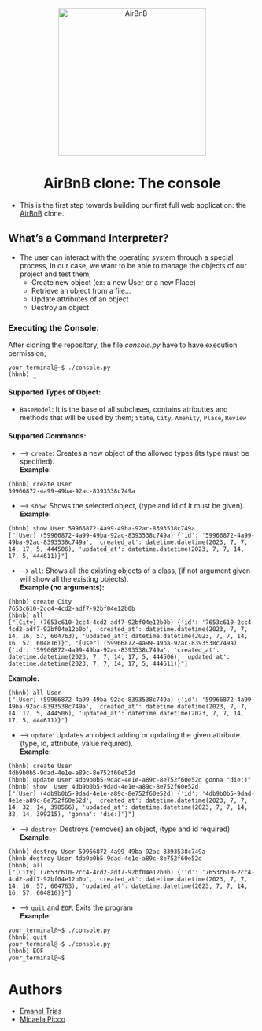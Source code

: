 <div align="center">

<img src="https://github.com/vandriodd/holbertonschool-AirBnB_clone/assets/110431271/16e8dbdd-c2b9-46a8-ad80-2d0b8729618a" alt="AirBnB" width=300 />
<h1> AirBnB clone: The console </h1>

<div align="left">

- This is the first step towards building our first full web application: the [AirBnB](https://es.airbnb.com/) clone.

## What’s a Command Interpreter?
- The user can interact with the operating system through a special process, in our case, we want to be able to manage the objects of our project and test them;
  * Create new object (ex: a new User or a new Place)
  * Retrieve an object from a file...
  * Update attributes of an object
  * Destroy an object

### Executing the Console:
After cloning the repository, the file *console.py* have to have execution permission;
```
your_terminal@~$ ./console.py
(hbnb) _
```

#### Supported Types of Object:
- `BaseModel`:
It is the base of all subclases, contains atributtes and methods that will be used by them;
`State`, `City`, `Amenity`, `Place`, `Review`

#### Supported Commands:
* --> `create`:
Creates a new object of the allowed types (its type must be specified). <br />
**Example:**
```
(hbnb) create User
59966872-4a99-49ba-92ac-8393538c749a
```

* --> `show`: 
Shows the selected object, (type and id of it must be given). <br />
**Example:**
```
(hbnb) show User 59966872-4a99-49ba-92ac-8393538c749a
["[User] (59966872-4a99-49ba-92ac-8393538c749a) {'id': '59966872-4a99-49ba-92ac-8393538c749a', 'created_at': datetime.datetime(2023, 7, 7, 14, 17, 5, 444506), 'updated_at': datetime.datetime(2023, 7, 7, 14, 17, 5, 444611)}"]
```

* --> `all`:
Shows all the existing objects of a class, (if not argument given will show all the existing objects). <br />
**Example (no arguments):**
```
(hbnb) create City
7653c610-2cc4-4cd2-adf7-92bf04e12b0b
(hbnb) all
["[City] (7653c610-2cc4-4cd2-adf7-92bf04e12b0b) {'id': '7653c610-2cc4-4cd2-adf7-92bf04e12b0b', 'created_at': datetime.datetime(2023, 7, 7, 14, 16, 57, 604763), 'updated_at': datetime.datetime(2023, 7, 7, 14, 16, 57, 604816)}", "[User] (59966872-4a99-49ba-92ac-8393538c749a) {'id': '59966872-4a99-49ba-92ac-8393538c749a', 'created_at': datetime.datetime(2023, 7, 7, 14, 17, 5, 444506), 'updated_at': datetime.datetime(2023, 7, 7, 14, 17, 5, 444611)}"]
```
**Example:**
```
(hbnb) all User
["[User] (59966872-4a99-49ba-92ac-8393538c749a) {'id': '59966872-4a99-49ba-92ac-8393538c749a', 'created_at': datetime.datetime(2023, 7, 7, 14, 17, 5, 444506), 'updated_at': datetime.datetime(2023, 7, 7, 14, 17, 5, 444611)}"]
```

* --> `update`:
Updates an object adding or updating the given attribute. (type, id, attribute, value required). <br />
**Example:**
```
(hbnb) create User
4db9b0b5-9dad-4e1e-a89c-8e752f60e52d
(hbnb) update User 4db9b0b5-9dad-4e1e-a89c-8e752f60e52d gonna "die:)"
(hbnb) show  User 4db9b0b5-9dad-4e1e-a89c-8e752f60e52d
["[User] (4db9b0b5-9dad-4e1e-a89c-8e752f60e52d) {'id': '4db9b0b5-9dad-4e1e-a89c-8e752f60e52d', 'created_at': datetime.datetime(2023, 7, 7, 14, 32, 14, 398566), 'updated_at': datetime.datetime(2023, 7, 7, 14, 32, 14, 399215), 'gonna': 'die:)'}"]
```

* --> `destroy`:
Destroys (removes) an object, (type and id required) <br />
**Example:**
```
(hbnb) destroy User 59966872-4a99-49ba-92ac-8393538c749a
(hbnb destroy User 4db9b0b5-9dad-4e1e-a89c-8e752f60e52d
(hbnb) all
["[City] (7653c610-2cc4-4cd2-adf7-92bf04e12b0b) {'id': '7653c610-2cc4-4cd2-adf7-92bf04e12b0b', 'created_at': datetime.datetime(2023, 7, 7, 14, 16, 57, 604763), 'updated_at': datetime.datetime(2023, 7, 7, 14, 16, 57, 604816)}"]
```

* --> `quit` and `EOF`:
Exits the program <br />
**Example:**
```
your_terminal@~$ ./console.py
(hbnb) quit
your_terminal@~$ ./console.py
(hbnb) EOF
your_terminal@~$
```

# Authors
-  [Emanel Trias](https://github.com/KrasniKot)
-  [Micaela Picco](https://github.com/micaelapicco)
